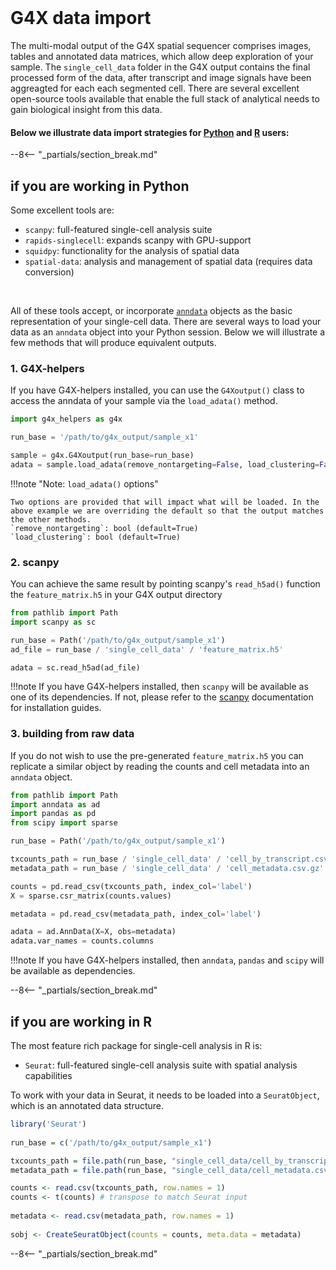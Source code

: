 <br>

# G4X data import

The multi-modal output of the G4X spatial sequencer comprises images, tables and annotated data matrices, which allow deep exploration of your sample. The `single_cell_data` folder in the G4X output contains the final processed form of the data, after transcript and image signals have been aggreagted for each each segmented cell. There are several excellent open-source tools available that enable the full stack of analytical needs to gain biological insight from this data.  

#### Below we illustrate data import strategies for [Python](#if-you-are-working-in-python) and [R](#if-you-are-working-in-r) users:

--8<-- "_partials/section_break.md"

## if you are working in Python
Some excellent tools are:

+ `scanpy`: full-featured single-cell analysis suite
+ `rapids-singlecell`: expands scanpy with GPU-support
+ `squidpy`: functionality for the analysis of spatial data
+ `spatial-data`: analysis and management of spatial data (requires data conversion)

<br>

All of these tools accept, or incorporate [`anndata`](https://anndata.readthedocs.io/en/stable/) objects as the basic representation of your single-cell data. There are several ways to load your data as an `anndata` object into your Python session. Below we will illustrate a few methods that will produce equivalent outputs.


### 1. G4X-helpers

If you have G4X-helpers installed, you can use the `G4Xoutput()` class to access the anndata of your sample via the `load_adata()` method.


```py
import g4x_helpers as g4x

run_base = '/path/to/g4x_output/sample_x1'

sample = g4x.G4Xoutput(run_base=run_base)
adata = sample.load_adata(remove_nontargeting=False, load_clustering=False) 
```

!!!note "Note: `load_adata()` options"
    
    Two options are provided that will impact what will be loaded. In the above example we are overriding the default so that the output matches the other methods.  
    `remove_nontargeting`: bool (default=True)  
    `load_clustering`: bool (default=True)


### 2. scanpy

You can achieve the same result by pointing scanpy's `read_h5ad()` function the `feature_matrix.h5` in your G4X output directory

```py
from pathlib import Path
import scanpy as sc

run_base = Path('/path/to/g4x_output/sample_x1')
ad_file = run_base / 'single_cell_data' / 'feature_matrix.h5'

adata = sc.read_h5ad(ad_file)
```

!!!note
    If you have G4X-helpers installed, then `scanpy` will be available as one of its dependencies. If not, please refer to the [scanpy](https://scanpy.readthedocs.io/en/stable/) documentation for installation guides.


### 3. building from raw data

If you do not wish to use the pre-generated `feature_matrix.h5` you can replicate a similar object by reading the counts and cell metadata into an `anndata` object.

```py
from pathlib import Path
import anndata as ad
import pandas as pd
from scipy import sparse

run_base = Path('/path/to/g4x_output/sample_x1')

txcounts_path = run_base / 'single_cell_data' / 'cell_by_transcript.csv.gz'
metadata_path = run_base / 'single_cell_data' / 'cell_metadata.csv.gz'

counts = pd.read_csv(txcounts_path, index_col='label')
X = sparse.csr_matrix(counts.values)

metadata = pd.read_csv(metadata_path, index_col='label')

adata = ad.AnnData(X=X, obs=metadata)
adata.var_names = counts.columns
```

!!!note
    If you have G4X-helpers installed, then `anndata`, `pandas` and `scipy` will be available as dependencies.

--8<-- "_partials/section_break.md"

## if you are working in R

The most feature rich package for single-cell analysis in R is:

+ `Seurat`: full-featured single-cell analysis suite with spatial analysis capabilities

To work with your data in Seurat, it needs to be loaded into a `SeuratObject`, which is an annotated data structure.

```R
library('Seurat')
 
run_base = c('/path/to/g4x_output/sample_x1')

txcounts_path = file.path(run_base, "single_cell_data/cell_by_transcript.csv.gz")
metadata_path = file.path(run_base, "single_cell_data/cell_metadata.csv.gz")

counts <- read.csv(txcounts_path, row.names = 1) 
counts <- t(counts) # transpose to match Seurat input
 
metadata <- read.csv(metadata_path, row.names = 1) 
 
sobj <- CreateSeuratObject(counts = counts, meta.data = metadata)
```

--8<-- "_partials/section_break.md"
